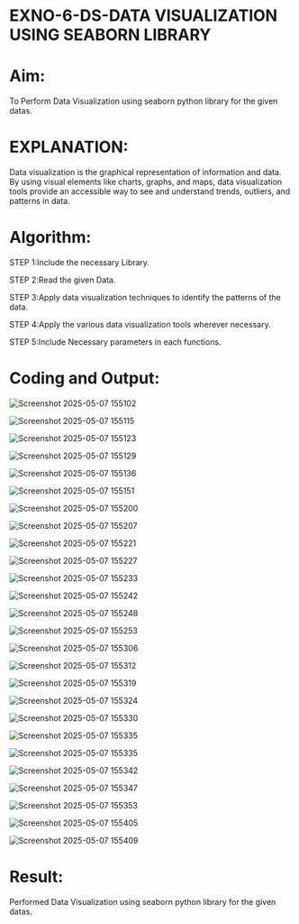 # EXNO-6-DS-DATA VISUALIZATION USING SEABORN LIBRARY

# Aim:
  To Perform Data Visualization using seaborn python library for the given datas.

# EXPLANATION:
Data visualization is the graphical representation of information and data. By using visual elements like charts, graphs, and maps, data visualization tools provide an accessible way to see and understand trends, outliers, and patterns in data.

# Algorithm:
STEP 1:Include the necessary Library.

STEP 2:Read the given Data.

STEP 3:Apply data visualization techniques to identify the patterns of the data.

STEP 4:Apply the various data visualization tools wherever necessary.

STEP 5:Include Necessary parameters in each functions.

# Coding and Output:




![Screenshot 2025-05-07 155102](https://github.com/user-attachments/assets/5050c9b4-d8d1-42e7-a80b-be6e870c6f85)





![Screenshot 2025-05-07 155115](https://github.com/user-attachments/assets/b405f6c7-e0e0-4bf9-bddc-5236d1f65318)





![Screenshot 2025-05-07 155123](https://github.com/user-attachments/assets/d93dfd00-7ea5-4f9f-becf-e0bef4a2ee29)







![Screenshot 2025-05-07 155129](https://github.com/user-attachments/assets/f6a1b1be-900b-41e7-9563-23055e91fd2d)






![Screenshot 2025-05-07 155136](https://github.com/user-attachments/assets/a1cd75ac-dc69-4b6c-8bde-2b167bf528e7)





![Screenshot 2025-05-07 155151](https://github.com/user-attachments/assets/e69446c7-06af-4aba-a8e4-179d6bcd6cc1)





![Screenshot 2025-05-07 155200](https://github.com/user-attachments/assets/a44b93b4-19ab-4e04-b6f3-3f8c04d5b097)






![Screenshot 2025-05-07 155207](https://github.com/user-attachments/assets/5ab799ab-bb2e-42df-9a9d-e530e78ead60)






![Screenshot 2025-05-07 155221](https://github.com/user-attachments/assets/b3dcef63-e3c1-4bab-bed8-1f0bbfcacef7)




![Screenshot 2025-05-07 155227](https://github.com/user-attachments/assets/6fb49392-b7dc-40bf-a3c0-fa79d85a7699)






![Screenshot 2025-05-07 155233](https://github.com/user-attachments/assets/ae831b57-7de4-47d4-bd15-705f4866916a)







![Screenshot 2025-05-07 155242](https://github.com/user-attachments/assets/19beec51-fdfc-433a-8590-fbcea17e3fb0)






![Screenshot 2025-05-07 155248](https://github.com/user-attachments/assets/0ed04dc8-75e0-474b-a2af-3da29747193b)





![Screenshot 2025-05-07 155253](https://github.com/user-attachments/assets/e719b445-b321-442b-9ec3-0246f176134f)







![Screenshot 2025-05-07 155306](https://github.com/user-attachments/assets/f27497a6-686a-48cc-af62-4409d2adb505)








![Screenshot 2025-05-07 155312](https://github.com/user-attachments/assets/920693c8-c820-41d3-9a80-817cbf12d432)






![Screenshot 2025-05-07 155319](https://github.com/user-attachments/assets/2d4f872a-dbd5-42db-a30b-afab42dcc035)









![Screenshot 2025-05-07 155324](https://github.com/user-attachments/assets/d81ba574-1e64-4ce3-aaff-8856b5736956)









![Screenshot 2025-05-07 155330](https://github.com/user-attachments/assets/ce993475-b45f-4d2b-bc47-6615de80db28)




![Screenshot 2025-05-07 155335](https://github.com/user-attachments/assets/2b1c5f15-22af-4bf5-9616-2f83ea95e01c)






![Screenshot 2025-05-07 155335](https://github.com/user-attachments/assets/cccc6de5-a822-4342-af6d-ad4c356a0208)






![Screenshot 2025-05-07 155342](https://github.com/user-attachments/assets/624a3ffa-6c02-471d-9b50-95c8dd25c048)








![Screenshot 2025-05-07 155347](https://github.com/user-attachments/assets/199ad9b3-9da2-4a1f-b6c4-4467a7faaee5)









![Screenshot 2025-05-07 155353](https://github.com/user-attachments/assets/f301ab1c-c287-4cbb-b681-ef35b2088d87)








![Screenshot 2025-05-07 155405](https://github.com/user-attachments/assets/ed260feb-93c2-4af3-bbef-b3b1377c2fb1)






![Screenshot 2025-05-07 155409](https://github.com/user-attachments/assets/48db4816-57f1-4a4d-9f5f-87eac1d4d293)























































# Result:
 Performed Data Visualization using seaborn python library for the given datas.
